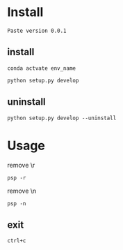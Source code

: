 

<!--
 * @Author: Innary
 * @Date: 2022-11-11 12:26:10
 * @LastEditors: Innary
 * @LastEditTime: 2022-11-11 13:45:04
-->
# Install
`Paste version 0.0.1`
## install
`conda actvate env_name`



`python setup.py develop`

## uninstall
`python setup.py develop --uninstall `

# Usage


remove \r



`psp -r`



remove \n



`psp -n`

## exit

`ctrl+c`
